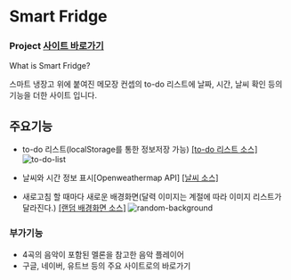 # Smart Fridge

### Project <a href="https://flexing1010.github.io/Smart-Fridge/">사이트 바로가기</a>

What is Smart Fridge?

스마트 냉장고 위에 붙여진 메모장 컨셉의 to-do 리스트에 날짜, 시간, 날씨 확인 등의 기능을 더한 사이트 입니다.

## 주요기능

- to-do 리스트(localStorage를 통한 정보저장 가능) <a href="https://github.com/flexing1010/Smart-Fridge/blob/main/js/toDoList.js"> [to-do 리스트 소스]</a>
  ![to-do-list](https://user-images.githubusercontent.com/79352105/136004037-95c24ee5-e50f-42ba-b161-dbde866f0bc2.gif)

- 날씨와 시간 정보 표시[Openweathermap API] <a href="https://github.com/flexing1010/Smart-Fridge/blob/main/js/weather.js"> [날씨 소스]</a>
- 새로고침 할 때마다 새로운 배경화면(달력 이미지는 계절에 따라 이미지 리스트가 달라진다.) <a href="https://github.com/flexing1010/Smart-Fridge/blob/main/js/background.js"> [랜덤 배경화면 소스]</a>
  ![random-background](https://user-images.githubusercontent.com/79352105/136004027-8840ec03-fa49-4cb1-9ab0-12fd1f5936ac.gif)

### 부가기능

- 4곡의 음악이 포함된 멜론을 참고한 음악 플레이어
- 구글, 네이버, 유트브 등의 주요 사이트로의 바로가기
